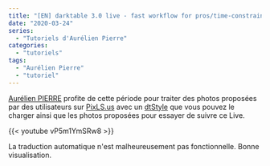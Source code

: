 ```yaml
---
title: "[EN] darktable 3.0 live - fast workflow for pros/time-constrained photographers"
date: "2020-03-24"
series:
  - "Tutoriels d'Aurélien Pierre"
categories: 
  - "tutoriels"
tags: 
  - "Aurélien Pierre"
  - "tutoriel"
---
```


[Aurélien PIERRE](https://www.youtube.com/channel/UCmsSn3fujI81EKEr4NLxrcg) profite de cette période pour traiter des photos proposées par des utilisateurs sur [PixLS.us](https://www.youtube.com/redirect?v=vP5m1YmSRw8&redir_token=7Z7Q9irILZfjkTNHfl6SdznnNwZ8MTU4NTEyMzU5NEAxNTg1MDM3MTk0&event=video_description&q=https%3A%2F%2Fdiscuss.pixls.us%2Ft%2Fbasic-semi-automated-style-for-darktable-3-0-filmic%2F17072%3Fu%3Daurelienpierre) avec un [dtStyle](https://discuss.pixls.us/uploads/short-url/dxe4MWWHkaAyc6Ga28S4qDTDrzl.dtstyle) que vous pouvez le charger ainsi que les photos proposées pour essayer de suivre ce Live.

{{< youtube vP5m1YmSRw8 >}}

La traduction automatique n'est malheureusement pas fonctionnelle. Bonne visualisation.
